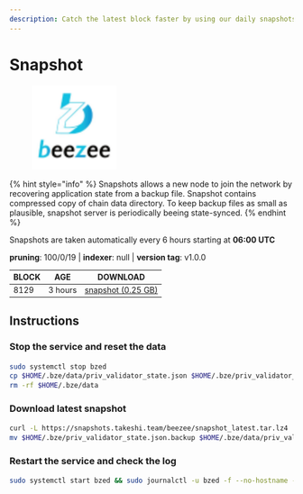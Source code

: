 ```yaml
---
description: Catch the latest block faster by using our daily snapshots.
---
```


# Snapshot

<figure><img src="https://github.com/takeshi-val/Logo/raw/main/beezee.png" alt="" width="150"><figcaption></figcaption></figure>

{% hint style="info" %}
Snapshots allows a new node to join the network by recovering application state from a backup file. Snapshot contains compressed copy of chain data directory. To keep backup files as small as plausible, snapshot server is periodically beeing state-synced.
{% endhint %}

Snapshots are taken automatically every 6 hours starting at **06:00 UTC**

**pruning**: 100/0/19 | **indexer**: null | **version tag**: v1.0.0

| BLOCK | AGE     | DOWNLOAD                                                                             |
| ----- | ------- | ------------------------------------------------------------------------------------ |
| 8129  | 3 hours | [snapshot (0.25 GB)](https://snapshots.takeshi.team/beezee/snapshot\_latest.tar.lz4) |

## Instructions

### Stop the service and reset the data

```bash
sudo systemctl stop bzed
cp $HOME/.bze/data/priv_validator_state.json $HOME/.bze/priv_validator_state.json.backup
rm -rf $HOME/.bze/data
```

### Download latest snapshot

```bash
curl -L https://snapshots.takeshi.team/beezee/snapshot_latest.tar.lz4 | tar -Ilz4 -xf - -C $HOME/.bze
mv $HOME/.bze/priv_validator_state.json.backup $HOME/.bze/data/priv_validator_state.json
```

### Restart the service and check the log

```bash
sudo systemctl start bzed && sudo journalctl -u bzed -f --no-hostname -o cat
```
